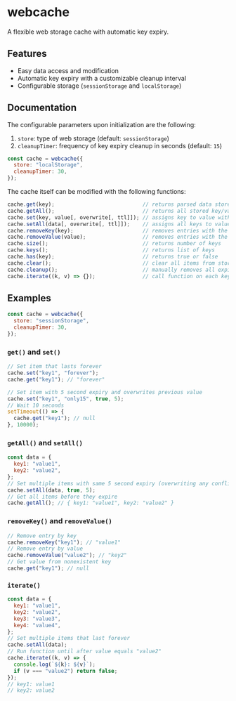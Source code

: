# webcache

A flexible web storage cache with automatic key expiry.

## Features

- Easy data access and modification
- Automatic key expiry with a customizable cleanup interval
- Configurable storage (`sessionStorage` and `localStorage`)

## Documentation

The configurable parameters upon initialization are the following:

1. `store`: type of web storage (default: `sessionStorage`)
2. `cleanupTimer`: frequency of key expiry cleanup in seconds (default: `15`)

```js
const cache = webcache({
  store: "localStorage",
  cleanupTimer: 30,
});
```

The cache itself can be modified with the following functions:

```js
cache.get(key);                            // returns parsed data stored under key
cache.getAll();                            // returns all stored key/value pairs as an object
cache.set(key, value[, overwrite[, ttl]]); // assigns key to value with expire time in seconds
cache.setAll(data[, overwrite[, ttl]]);    // assigns all keys to values inside the data object
cache.removeKey(key);                      // removes entries with the key, returns the value
cache.removeValue(value);                  // removes entries with the value, returns list of keys
cache.size();                              // returns number of keys
cache.keys();                              // returns list of keys
cache.has(key);                            // returns true or false
cache.clear();                             // clear all items from storage
cache.cleanup();                           // manually removes all expired entries
cache.iterate((k, v) => {});               // call function on each key/value pair, return false to exit
```

## Examples

```js
const cache = webcache({
  store: "sessionStorage",
  cleanupTimer: 30,
});
```

### `get()` and `set()`

```js
// Set item that lasts forever
cache.set("key1", "forever");
cache.get("key1"); // "forever"

// Set item with 5 second expiry and overwrites previous value
cache.set("key1", "only15", true, 5);
// Wait 10 seconds
setTimeout(() => {
  cache.get("key1"); // null
}, 10000);
```

### `getAll()` and `setAll()`

```js
const data = {
  key1: "value1",
  key2: "value2",
};
// Set multiple items with same 5 second expiry (overwriting any conflicts)
cache.setAll(data, true, 5);
// Get all items before they expire
cache.getAll(); // { key1: "value1", key2: "value2" }
```

### `removeKey()` and `removeValue()`

```js
// Remove entry by key
cache.removeKey("key1"); // "value1"
// Remove entry by value
cache.removeValue("value2"); // "key2"
// Get value from nonexistent key
cache.get("key1"); // null
```

### `iterate()`

```js
const data = {
  key1: "value1",
  key2: "value2",
  key3: "value3",
  key4: "value4",
};
// Set multiple items that last forever
cache.setAll(data);
// Run function until after value equals "value2"
cache.iterate((k, v) => {
  console.log(`${k}: ${v}`);
  if (v === "value2") return false;
});
// key1: value1
// key2: value2
```
